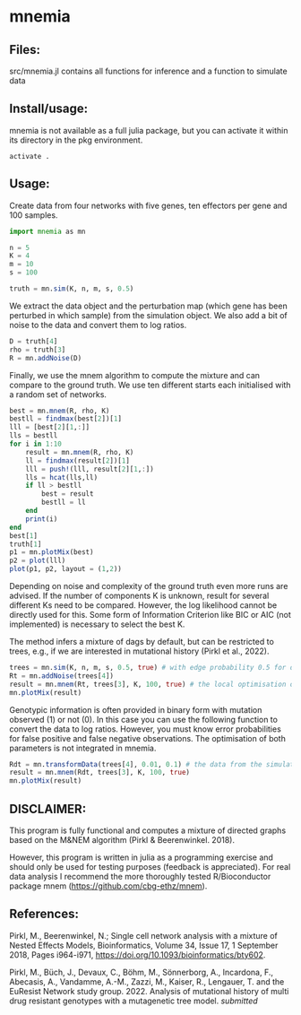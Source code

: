 # mnemia

## Files:

src/mnemia.jl contains all functions for inference and a function to simulate data

## Install/usage:

mnemia is not available as a full julia package, but you can activate it within
its directory in the pkg environment.

```
activate .
```

## Usage:

Create data from four networks with five genes, ten effectors per gene and 100 samples.

```julia
import mnemia as mn

n = 5
K = 4
m = 10
s = 100

truth = mn.sim(K, n, m, s, 0.5)
```

We extract the data object and the perturbation map (which gene has been perturbed
in which sample) from the simulation object. We also add a bit of noise to the data
and convert them to log ratios.

```julia
D = truth[4]
rho = truth[3]
R = mn.addNoise(D)
```

Finally, we use the mnem algorithm to compute the mixture and can compare to the
ground truth. We use ten different starts each initialised with a random set of
networks.

```julia
best = mn.mnem(R, rho, K)
bestll = findmax(best[2])[1]
lll = [best[2][1,:]]
lls = bestll
for i in 1:10
    result = mn.mnem(R, rho, K)
    ll = findmax(result[2])[1]
    lll = push!(lll, result[2][1,:])
    lls = hcat(lls,ll)
    if ll > bestll
        best = result
        bestll = ll
    end
    print(i)
end
best[1]
truth[1]
p1 = mn.plotMix(best)
p2 = plot(lll)
plot(p1, p2, layout = (1,2))
```

Depending on noise and complexity of the ground truth even more runs are advised. If
the number of components K is unknown, result for several different Ks need to be
compared. However, the log likelihood cannot be directly used for this. Some form of
Information Criterion like BIC or AIC (not implemented) is necessary to select the best K.

The method infers a mixture of dags by default, but can be restricted to trees, e.g., if
we are interested in mutational history (Pirkl et al., 2022).

```julia
trees = mn.sim(K, n, m, s, 0.5, true) # with edge probability 0.5 for denser networks
Rt = mn.addNoise(trees[4])
result = mn.mnem(Rt, trees[3], K, 100, true) # the local optimisation of the tree mixture is stopped after 100 (default) iterations
mn.plotMix(result)
```

Genotypic information is often provided in binary form with mutation observed (1) or not (0). In
this case you can use the following function to convert the data to log ratios. However, you must
know error probabilities for false positive and false negative observations. The
optimisation of both parameters is not integrated in mnemia.

```julia
Rdt = mn.transformData(trees[4], 0.01, 0.1) # the data from the simulation is actually provided in binary
result = mn.mnem(Rdt, trees[3], K, 100, true)
mn.plotMix(result)
```

DISCLAIMER:
-----------

This program is fully functional and computes a mixture of directed graphs based on
the M&NEM algorithm (Pirkl & Beerenwinkel. 2018).

However, this program is written in julia as a programming exercise and should
only be used for testing purposes (feedback is appreciated). For real data analysis
I recommend the more thoroughly tested R/Bioconductor package mnem (https://github.com/cbg-ethz/mnem).

## References:

Pirkl, M., Beerenwinkel, N.; Single cell network analysis with a mixture
of Nested Effects Models, Bioinformatics, Volume 34, Issue 17, 1 September
2018,
Pages i964-i971, https://doi.org/10.1093/bioinformatics/bty602.

Pirkl, M., Büch, J., Devaux, C., Böhm, M., Sönnerborg, A., Incardona, F., Abecasis, A., Vandamme, A.-M., Zazzi, M., Kaiser, R., Lengauer, T. and the EuResist Network study group. 2022. Analysis of mutational history of multi drug resistant genotypes with a mutagenetic tree model. _submitted_